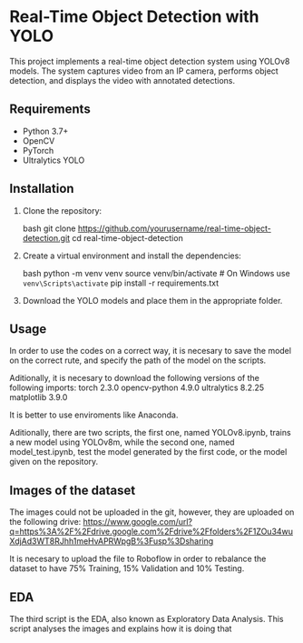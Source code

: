 # Real-Time Object Detection with YOLO

This project implements a real-time object detection system using YOLOv8 models. The system captures video from an IP camera, performs object detection, and displays the video with annotated detections.

## Requirements

- Python 3.7+
- OpenCV
- PyTorch
- Ultralytics YOLO

## Installation

1. Clone the repository:

    bash
    git clone https://github.com/yourusername/real-time-object-detection.git
    cd real-time-object-detection
    

2. Create a virtual environment and install the dependencies:

    bash
    python -m venv venv
    source venv/bin/activate  # On Windows use `venv\Scripts\activate`
    pip install -r requirements.txt
    

3. Download the YOLO models and place them in the appropriate folder.

## Usage

In order to use the codes on a correct way, it is necesary to save the model on the correct rute, and specify the path
of the model on the scripts.

Aditionally, it is necesary to download the following versions of the following imports:
torch                        2.3.0
opencv-python                4.9.0
ultralytics                  8.2.25
matplotlib                   3.9.0

It is better to use enviroments like Anaconda.

Aditionally, there are two scripts, the first one, named YOLOv8.ipynb, trains a new model using YOLOv8m, while the second
one, named model_test.ipynb, test the model generated by the first code, or the model given on the repository.

## Images of the dataset
The images could not be uploaded in the git, however, they are uploaded on the following drive:
https://www.google.com/url?q=https%3A%2F%2Fdrive.google.com%2Fdrive%2Ffolders%2F1ZOu34wuXdjAd3WT8RJhh1meHvAPRWpgB%3Fusp%3Dsharing

It is necesary to upload the file to Roboflow in order to rebalance the dataset to have 75% Training, 15% Validation and 10% Testing.

## EDA
The third script is the EDA, also known as Exploratory Data Analysis. This script analyses the images and explains how it is doing that